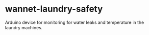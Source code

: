 # wannet-laundry-safety
Arduino device for monitoring for water leaks and temperature in the laundry machines.
